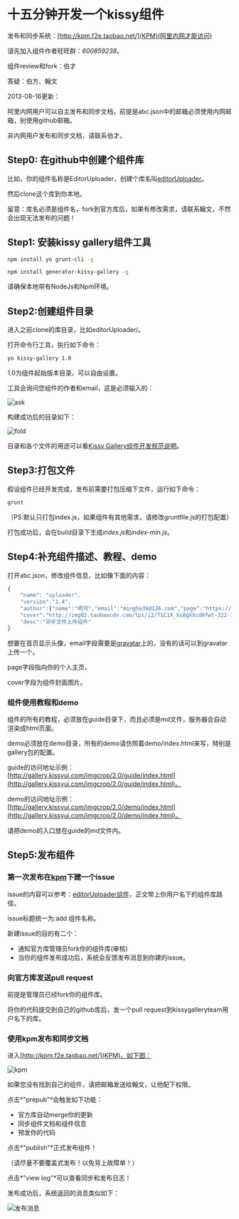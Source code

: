 # 十五分钟开发一个kissy组件

发布和同步系统：[http://kpm.f2e.taobao.net/](KPM)(阿里内网才能访问)

请先加入组件作者旺旺群：*600859238*。

组件review和fork：伯才

答疑：伯方、翰文


2013-08-16更新：

阿里内网用户可以自主发布和同步文档，前提是abc.json中的邮箱必须使用内网邮箱，别使用github邮箱。

非内网用户发布和同步文档，请联系伯才。

## Step0: 在github中创建个组件库

比如，你的组件名称是EditorUploader，创建个库名叫[editorUploader](https://github.com/minghe/editorUploader)。

然后clone这个库到你本地。

留意：库名必须是组件名，fork到官方库后，如果有修改需求，请联系翰文，不然会出现无法发布的问题！

## Step1: 安装kissy gallery组件工具

````sh
npm install yo grunt-cli -g
````

````sh
npm install generator-kissy-gallery -g
````

请确保本地带有NodeJs和Npm环境。

## Step2:创建组件目录

进入之前clone的库目录，比如editorUploader/。

打开命令行工具，执行如下命令：

````sh
yo kissy-gallery 1.0
````

1.0为组件起始版本目录，可以自由设置。

工具会询问您组件的作者和email，这是必须输入的：

![ask](http://s2.36ria.com/201305/4922/35447_o.png)

构建成功后的目录如下：

![fold](http://s1.36ria.com/201305/4922/35448_o.png)

目录和各个文件的用途可以看[Kissy Gallery组件开发规范说明](http://gallery.kissyui.com/guide)。

## Step3:打包文件

假设组件已经开发完成，发布前需要打包压缩下文件，运行如下命令：

````sh
grunt
````

（PS:默认只打包index.js，如果组件有其他需求，请修改gruntfile.js的打包配置）

打包成功后，会在build目录下生成*index.js*和*index-min.js*。

## Step4:补充组件描述、教程、demo

打开abc.json，修改组件信息，比如像下面的内容：


```javascript
{
    "name": "uploader",
    "version":"1.4",
    "author":{"name":"明河","email":"minghe36@126.com","page":"https://github.com/minghe"},
    "cover":"http://img02.taobaocdn.com/tps/i2/T1C1X_Xs8gXXcd0fwt-322-176.png",
    "desc":"异步文件上传组件"
}
```

想要在首页显示头像，email字段需要是[gravatar](http://cn.gravatar.com/)上的，没有的话可以到gravatar上传一个。

page字段指向你的个人主页，

cover字段为组件封面图片。


### 组件使用教程和demo

组件的所有的教程，必须放在guide目录下，而且必须是md文件，服务器会自动渲染成html页面。

demo必须放在demo目录，所有的demo请仿照着demo/index.html来写，特别是gallery包的配置。

guide的访问地址示例：[http://gallery.kissyui.com/imgcrop/2.0/guide/index.html](http://gallery.kissyui.com/imgcrop/2.0/guide/index.html)。

demo的访问地址示例：[http://gallery.kissyui.com/imgcrop/2.0/demo/index.html](http://gallery.kissyui.com/imgcrop/2.0/demo/index.html)。

请把demo的入口放在guide的md文件内。

## Step5:发布组件

### 第一次发布在[kpm](https://github.com/kissygalleryteam/kpm/issues)下建一个issue

issue的内容可以参考：[editorUploader组件](https://github.com/kissygalleryteam/kpm/issues/26)，正文带上你用户名下的组件库路径。

issue标题统一为:add 组件名称。

新建issue的目的有二个：

* 通知官方库管理员fork你的组件库(审核)
* 当你的组件发布成功后，系统会反馈发布消息到你建的issue。


### 向官方库发送pull request

前提是管理员已经fork你的组件库。

将你的代码提交到自己的github库后，发一个pull request到kissygalleryteam用户名下的库。

### 使用kpm发布和同步文档

进入[http://kpm.f2e.taobao.net/](KPM)，如下图：

![kpm](http://img01.taobaocdn.com/tps/i1/T1xK9lFk8bXXcOe6rm-462-259.png)

如果您没有找到自己的组件，请把邮箱发送给翰文，让他配下权限。

点击*"prepub"*会触发如下功能：

* 官方库自动merge你的更新
* 同步组件文档和组件信息
* 预发你的代码

点击*"publish"*正式发布组件！

（请尽量不要覆盖式发布！以免背上故障单！）

点击*"view log"*可以查看同步和发布日志！


发布成功后，系统返回的消息类似如下：

![发布消息](http://img03.taobaocdn.com/tps/i3/T1jc9mXpNiXXbmmmfY-272-368.png)







